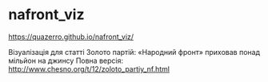 # nafront_viz

https://quazerro.github.io/nafront_viz/

Візуалізація для статті Золото партій: «Народний фронт» приховав понад мільйон на джинсу
Повна версія: http://www.chesno.org/t/12/zoloto_partiy_nf.html
